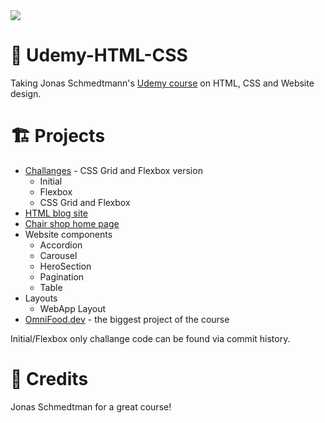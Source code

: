 <img src="https://www.aacpl.net/sites/default/files/2021-11/udemy-home-page.jpg">

# 🏫 Udemy-HTML-CSS

Taking Jonas Schmedtmann's [Udemy course](https://www.udemy.com/course/design-and-develop-a-killer-website-with-html5-and-css3) on HTML, CSS and Website design.

# 🏗️ Projects

* [Challanges](https://github.com/Edveika/Udemy-HTML-CSS/blob/main/challange.md) - CSS Grid and Flexbox version
  * Initial
  * Flexbox
  * CSS Grid and Flexbox 
* [HTML blog site](https://github.com/Edveika/Udemy-HTML-CSS/blob/main/blog.md)
* [Chair shop home page](https://github.com/Edveika/Udemy-HTML-CSS/blob/main/chair.md)
* Website components
  * Accordion
  * Carousel
  * HeroSection
  * Pagination
  * Table
* Layouts
  * WebApp Layout
* [OmniFood.dev](https://github.com/Edveika/OmniFood.dev) - the biggest project of the course

Initial/Flexbox only challange code can be found via commit history.

# 🤝 Credits

Jonas Schmedtman for a great course!
